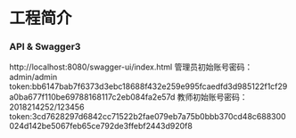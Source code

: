 # 工程简介

### API & Swagger3
http://localhost:8080/swagger-ui/index.html
管理员初始账号密码：admin/admin
token:bb6147bab7f6373d3ebc18688f432e259e995fcaedfd3d985122f1cf29a0ba677f110be69788168117c2eb084fa2e57d
教师初始账号密码：2018214252/123456
token:3cd7628297d6842cc71522b2fae079eb7a75b0bbb370cd48c688300024d142be5067feb65ce792de3ffebf2443d920f8